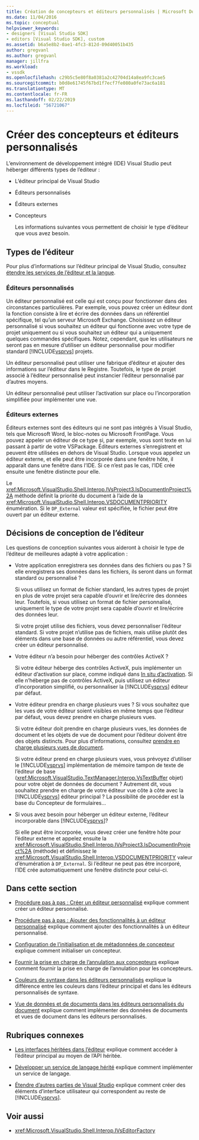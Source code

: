 ```yaml
---
title: Création de concepteurs et éditeurs personnalisés | Microsoft Docs
ms.date: 11/04/2016
ms.topic: conceptual
helpviewer_keywords:
- designers [Visual Studio SDK]
- editors [Visual Studio SDK], custom
ms.assetid: b6a5e8b2-0ae1-4fc3-812d-09d40051b435
author: gregvanl
ms.author: gregvanl
manager: jillfra
ms.workload:
- vssdk
ms.openlocfilehash: c29b5c5e80f8a0381a2c42704d14a8ea9fc3cae5
ms.sourcegitcommit: b0d8e61745f67bd1f7ecf7fe080a0fe73ac6a181
ms.translationtype: MT
ms.contentlocale: fr-FR
ms.lasthandoff: 02/22/2019
ms.locfileid: "56721067"
---
```

# <a name="create-custom-editors-and-designers"></a>Créer des concepteurs et éditeurs personnalisés
L’environnement de développement intégré (IDE) Visual Studio peut héberger différents types de l’éditeur :

- L’éditeur principal de Visual Studio

- Éditeurs personnalisés

- Éditeurs externes

- Concepteurs

  Les informations suivantes vous permettent de choisir le type d’éditeur que vous avez besoin.

## <a name="types-of-editor"></a>Types de l’éditeur
 Pour plus d’informations sur l’éditeur principal de Visual Studio, consultez [étendre les services de l’éditeur et la langue](../extensibility/extending-the-editor-and-language-services.md).

### <a name="custom-editors"></a>Éditeurs personnalisés
 Un éditeur personnalisé est celle qui est conçu pour fonctionner dans des circonstances particulières. Par exemple, vous pouvez créer un éditeur dont la fonction consiste à lire et écrire des données dans un référentiel spécifique, tel qu’un serveur Microsoft Exchange. Choisissez un éditeur personnalisé si vous souhaitez un éditeur qui fonctionne avec votre type de projet uniquement ou si vous souhaitez un éditeur qui a uniquement quelques commandes spécifiques. Notez, cependant, que les utilisateurs ne seront pas en mesure d’utiliser un éditeur personnalisé pour modifier standard [!INCLUDE[vsprvs](../code-quality/includes/vsprvs_md.md)] projets.

 Un éditeur personnalisé peut utiliser une fabrique d’éditeur et ajouter des informations sur l’éditeur dans le Registre. Toutefois, le type de projet associé à l’éditeur personnalisé peut instancier l’éditeur personnalisé par d’autres moyens.

 Un éditeur personnalisé peut utiliser l’activation sur place ou l’incorporation simplifiée pour implémenter une vue.

### <a name="external-editors"></a>Éditeurs externes
 Éditeurs externes sont des éditeurs qui ne sont pas intégrés à Visual Studio, tels que Microsoft Word, le bloc-notes ou Microsoft FrontPage. Vous pouvez appeler un éditeur de ce type si, par exemple, vous sont texte en lui passant à partir de votre VSPackage. Éditeurs externes s’enregistrent et peuvent être utilisées en dehors de Visual Studio. Lorsque vous appelez un éditeur externe, et elle peut être incorporée dans une fenêtre hôte, il apparaît dans une fenêtre dans l’IDE. Si ce n’est pas le cas, l’IDE crée ensuite une fenêtre distincte pour elle.

 Le <xref:Microsoft.VisualStudio.Shell.Interop.IVsProject3.IsDocumentInProject%2A> méthode définit la priorité du document à l’aide de la <xref:Microsoft.VisualStudio.Shell.Interop.VSDOCUMENTPRIORITY> énumération. Si le `DP_External` valeur est spécifiée, le fichier peut être ouvert par un éditeur externe.

## <a name="editor-design-decisions"></a>Décisions de conception de l’éditeur
 Les questions de conception suivantes vous aideront à choisir le type de l’éditeur de meilleures adapté à votre application :

- Votre application enregistrera ses données dans des fichiers ou pas ? Si elle enregistrera ses données dans les fichiers, ils seront dans un format standard ou personnalisé ?

   Si vous utilisez un format de fichier standard, les autres types de projet en plus de votre projet sera capable d’ouvrir et lire/écrire des données leur. Toutefois, si vous utilisez un format de fichier personnalisé, uniquement le type de votre projet sera capable d’ouvrir et lire/écrire des données leur.

   Si votre projet utilise des fichiers, vous devez personnaliser l’éditeur standard. Si votre projet n’utilise pas de fichiers, mais utilise plutôt des éléments dans une base de données ou autre référentiel, vous devez créer un éditeur personnalisé.

- Votre éditeur n’a besoin pour héberger des contrôles ActiveX ?

   Si votre éditeur héberge des contrôles ActiveX, puis implémenter un éditeur d’activation sur place, comme indiqué dans [In situ d’activation](../extensibility/in-place-activation.md). Si elle n’héberge pas de contrôles ActiveX, puis utilisez un éditeur d’incorporation simplifié, ou personnaliser la [!INCLUDE[vsprvs](../code-quality/includes/vsprvs_md.md)] éditeur par défaut.

- Votre éditeur prendra en charge plusieurs vues ? Si vous souhaitez que les vues de votre éditeur soient visibles en même temps que l’éditeur par défaut, vous devez prendre en charge plusieurs vues.

   Si votre éditeur doit prendre en charge plusieurs vues, les données de document et les objets de vue de document pour l’éditeur doivent être des objets distincts. Pour plus d’informations, consultez [prendre en charge plusieurs vues de document](../extensibility/supporting-multiple-document-views.md).

   Si votre éditeur prend en charge plusieurs vues, vous prévoyez d’utiliser le [!INCLUDE[vsprvs](../code-quality/includes/vsprvs_md.md)] implémentation de mémoire tampon de texte de l’éditeur de base (<xref:Microsoft.VisualStudio.TextManager.Interop.VsTextBuffer> objet) pour votre objet de données de document ? Autrement dit, vous souhaitez prendre en charge de votre éditeur vue côte à côte avec la [!INCLUDE[vsprvs](../code-quality/includes/vsprvs_md.md)] éditeur principal ? La possibilité de procéder est la base du Concepteur de formulaires...

- Si vous avez besoin pour héberger un éditeur externe, l’éditeur incorporable dans [!INCLUDE[vsprvs](../code-quality/includes/vsprvs_md.md)]?

   Si elle peut être incorporée, vous devez créer une fenêtre hôte pour l’éditeur externe et appelez ensuite la <xref:Microsoft.VisualStudio.Shell.Interop.IVsProject3.IsDocumentInProject%2A> (méthode) et définissez le <xref:Microsoft.VisualStudio.Shell.Interop.VSDOCUMENTPRIORITY> valeur d’énumération à `DP_External`. Si l’éditeur ne peut pas être incorporé, l’IDE crée automatiquement une fenêtre distincte pour celui-ci.

## <a name="in-this-section"></a>Dans cette section
- [Procédure pas à pas : Créer un éditeur personnalisé](../extensibility/walkthrough-creating-a-custom-editor.md) explique comment créer un éditeur personnalisé.

- [Procédure pas à pas : Ajouter des fonctionnalités à un éditeur personnalisé](../extensibility/walkthrough-adding-features-to-a-custom-editor.md) explique comment ajouter des fonctionnalités à un éditeur personnalisé.

- [Configuration de l’initialisation et de métadonnées de concepteur](../extensibility/designer-initialization-and-metadata-configuration.md) explique comment initialiser un concepteur.

- [Fournir la prise en charge de l’annulation aux concepteurs](../extensibility/supplying-undo-support-to-designers.md) explique comment fournir la prise en charge de l’annulation pour les concepteurs.

- [Couleurs de syntaxe dans les éditeurs personnalisés](../extensibility/syntax-coloring-in-custom-editors.md) explique la différence entre les couleurs dans l’éditeur principal et dans les éditeurs personnalisés de syntaxe.

- [Vue de données et de documents dans les éditeurs personnalisés du document](../extensibility/document-data-and-document-view-in-custom-editors.md) explique comment implémenter des données de documents et vues de document dans les éditeurs personnalisés.

## <a name="related-sections"></a>Rubriques connexes
- [Les interfaces héritées dans l’éditeur](../extensibility/legacy-interfaces-in-the-editor.md) explique comment accéder à l’éditeur principal au moyen de l’API héritée.

- [Développer un service de langage hérité](../extensibility/internals/developing-a-legacy-language-service.md) explique comment implémenter un service de langage.

- [Étendre d’autres parties de Visual Studio](../extensibility/extending-other-parts-of-visual-studio.md) explique comment créer des éléments d’interface utilisateur qui correspondent au reste de [!INCLUDE[vsprvs](../code-quality/includes/vsprvs_md.md)].

## <a name="see-also"></a>Voir aussi
- <xref:Microsoft.VisualStudio.Shell.Interop.IVsEditorFactory>